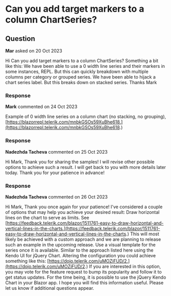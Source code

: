 # Can you add target markers to a column ChartSeries?

## Question

**Mar** asked on 20 Oct 2023

Hi Can you add target markers to a column ChartSeries? Something a bit like this: We have been able to use a 0 width line series and their markers in some instances, REPL. But this can quickly breakdown with multiple columns per category or grouped series. We have been able to hijack a chart series label. But this breaks down on stacked series. Thanks Mark

### Response

**Mark** commented on 24 Oct 2023

Example of 0 width line series on a column chart (no stacking, no grouping), [https://blazorrepl.telerik.com/mnbkGSOs59XuBhe618.](https://blazorrepl.telerik.com/mnbkGSOs59XuBhe618.)

### Response

**Nadezhda Tacheva** commented on 25 Oct 2023

Hi Mark, Thank you for sharing the samples! I will revise other possible options to achieve such a result. I will get back to you with more details later today. Thank you for your patience in advance!

### Response

**Nadezhda Tacheva** commented on 26 Oct 2023

Hi Mark, Thank you once again for your patience! I've considered a couple of options that may help you achieve your desired result: Draw horizontal lines on the chart to serve as limits. See [https://feedback.telerik.com/blazor/1511761-easy-to-draw-horizontal-and-vertical-lines-in-the-charts.](https://feedback.telerik.com/blazor/1511761-easy-to-draw-horizontal-and-vertical-lines-in-the-charts.) This will most likely be achieved with a custom approach and we are planning to release such an example in the upcoming release. Use a visual template for the series once it is available. Similar to the approach listed here using the Kendo UI for jQuery Chart. Altering the configuration you could achieve something like this: [https://dojo.telerik.com/uMOZiFUD/2.](https://dojo.telerik.com/uMOZiFUD/2.) If you are interested in this option, you may vote for the feature request to bump its popularity and follow it to get status updates. For the time being, it is possible to use the jQuery Kendo Chart in your Blazor app. I hope you will find this information useful. Please let us know if additional questions appear.
